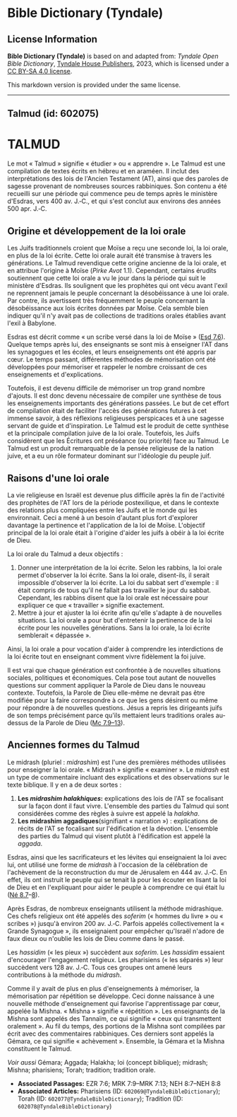 # Bible Dictionary (Tyndale)

## License Information

**Bible Dictionary (Tyndale)** is based on and adapted from: _Tyndale Open Bible Dictionary_, [Tyndale House Publishers](https://tyndaleopenresources.com/), 2023, which is licensed under a [CC BY-SA 4.0 license](https://creativecommons.org/licenses/by-sa/4.0/legalcode.en).

This markdown version is provided under the same license.



--------------------------------

## Talmud (id: 602075)

TALMUD
======

Le mot « Talmud » signifie « étudier » ou « apprendre ». Le Talmud est une compilation de textes écrits en hébreu et en araméen. Il inclut des interprétations des lois de l'Ancien Testament (AT), ainsi que des paroles de sagesse provenant de nombreuses sources rabbiniques. Son contenu a été recueilli sur une période qui commence peu de temps après le ministère d'Esdras, vers 400 av. J.‑C., et qui s'est conclut aux environs des années 500 apr. J.‑C.

Origine et développement de la loi orale
----------------------------------------

Les Juifs traditionnels croient que Moïse a reçu une seconde loi, la loi orale, en plus de la loi écrite. Cette loi orale aurait été transmise à travers les générations. Le Talmud revendique cette origine ancienne de la loi orale, et en attribue l'origine à Moïse (*Pirke Avot* 1\.1\). Cependant, certains érudits soutiennent que cette loi orale a vu le jour dans la période qui suit le ministère d'Esdras. Ils soulignent que les prophètes qui ont vécu avant l'exil ne reprennent jamais le peuple concernant la désobéissance à une loi orale. Par contre, ils avertissent très fréquemment le peuple concernant la désobéissance aux lois écrites données par Moïse. Cela semble bien indiquer qu'il n'y avait pas de collections de traditions orales établies avant l'exil à Babylone.

Esdras est décrit comme « un scribe versé dans la loi de Moïse » ([Esd 7\.6](https://ref.ly/Ezra7:6)). Quelque temps après lui, des enseignants se sont mis à enseigner l'AT dans les synagogues et les écoles, et leurs enseignements ont été appris par cœur. Le temps passant, différentes méthodes de mémorisation ont été développées pour mémoriser et rappeler le nombre croissant de ces enseignements et d'explications.

Toutefois, il est devenu difficile de mémoriser un trop grand nombre d'ajouts. Il est donc devenu nécessaire de compiler une synthèse de tous les enseignements importants des générations passées. Le but de cet effort de compilation était de faciliter l'accès des générations futures à cet immense savoir, à des réflexions religieuses perspicaces et à une sagesse servant de guide et d'inspiration. Le Talmud est le produit de cette synthèse et la principale compilation juive de la loi orale. Toutefois, les Juifs considèrent que les Écritures ont préséance (ou priorité) face au Talmud. Le Talmud est un produit remarquable de la pensée religieuse de la nation juive, et a eu un rôle formateur dominant sur l'idéologie du peuple juif.

Raisons d'une loi orale
-----------------------

La vie religieuse en Israël est devenue plus difficile après la fin de l'activité des prophètes de l'AT lors de la période postexilique, et dans le contexte des relations plus compliquées entre les Juifs et le monde qui les environnait. Ceci a mené à un besoin d'autant plus fort d'explorer davantage la pertinence et l'application de la loi de Moïse. L'objectif principal de la loi orale était à l'origine d'aider les juifs à obéir à la loi écrite de Dieu.

La loi orale du Talmud a deux objectifs :

1. Donner une interprétation de la loi écrite. Selon les rabbins, la loi orale permet d'observer la loi écrite. Sans la loi orale, disent\-ils, il serait impossible d'observer la loi écrite. La loi du sabbat sert d'exemple : il était compris de tous qu'il ne fallait pas travailler le jour du sabbat. Cependant, les rabbins disent que la loi orale est nécessaire pour expliquer ce que « travailler » signifie exactement.
2. Mettre à jour et ajuster la loi écrite afin qu'elle s'adapte à de nouvelles situations. La loi orale a pour but d'entretenir la pertinence de la loi écrite pour les nouvelles générations. Sans la loi orale, la loi écrite semblerait « dépassée ».

Ainsi, la loi orale a pour vocation d'aider à comprendre les interdictions de la loi écrite tout en enseignant comment vivre fidèlement la foi juive.

Il est vrai que chaque génération est confrontée à de nouvelles situations sociales, politiques et économiques. Cela pose tout autant de nouvelles questions sur comment appliquer la Parole de Dieu dans le nouveau contexte. Toutefois, la Parole de Dieu elle\-même ne devrait pas être modifiée pour la faire correspondre à ce que les gens désirent ou même pour répondre à de nouvelles questions. Jésus a repris les dirigeants juifs de son temps précisément parce qu'ils mettaient leurs traditions orales au\-dessus de la Parole de Dieu ([Mc 7\.9–13](https://ref.ly/Mark7:9-Mark7:13)).

Anciennes formes du Talmud
--------------------------

Le midrash (pluriel : *midrashim*) est l'une des premières méthodes utilisées pour enseigner la loi orale. « Midrash » signifie « examiner ». Le *midrash* est un type de commentaire incluant des explications et des observations sur le texte biblique. Il y en a de deux sortes :

1. **Les *midrashim halakhiques*:** explications des lois de l'AT se focalisant sur la façon dont il faut vivre. L'ensemble des parties du Talmud qui sont considérées comme des règles à suivre est appelé la *halakha*.
2. **Les midrashim aggadiques**(signifiant « narration ») : explications de récits de l'AT se focalisant sur l'édification et la dévotion. L'ensemble des parties du Talmud qui visent plutôt à l'édification est appelé la *aggada*.

Esdras, ainsi que les sacrificateurs et les lévites qui enseignaient la loi avec lui, ont utilisé une forme de *midrash* à l'occasion de la célébration de l'achèvement de la reconstruction du mur de Jérusalem en 444 av. J.‑C. En effet, ils ont instruit le peuple qui se tenait là pour les écouter en lisant la loi de Dieu et en l'expliquant pour aider le peuple à comprendre ce qui était lu ([Né 8\.7](https://ref.ly/Neh8:7-Neh8:8)–[8](https://ref.ly/Neh8:7-Neh8:8)).

Après Esdras, de nombreux enseignants utilisent la méthode midrashique. Ces chefs religieux ont été appelés des *soferim* (« hommes du livre » ou « scribes ») jusqu'à environ 200 av. J.‑C. Parfois appelés collectivement la « Grande Synagogue », ils enseignaient pour empêcher qu'Israël n'adore de faux dieux ou n'oublie les lois de Dieu comme dans le passé.

Les *hassidim* (« les pieux ») succèdent aux *soferim*. Les *hassidim* essaient d'encourager l'engagement religieux. Les pharisiens (« les séparés ») leur succèdent vers 128 av. J.‑C. Tous ces groupes ont amené leurs contributions à la méthode du *midrash*.

Comme il y avait de plus en plus d'enseignements à mémoriser, la mémorisation par répétition se développe. Ceci donne naissance à une nouvelle méthode d'enseignement qui favorise l'apprentissage par cœur, appelée la Mishna. « Mishna » signifie « répétition ». Les enseignants de la Mishna sont appelés des Tannaïm, ce qui signifie « ceux qui transmettent oralement ». Au fil du temps, des portions de la Mishna sont compilées par écrit avec des commentaires rabbiniques. Ces derniers sont appelés la Gémara, ce qui signifie « achèvement ». Ensemble, la Gémara et la Mishna constituent le Talmud.

*Voir aussi* Gémara; Aggada; Halakha; loi (concept biblique); midrash; Mishna; pharisiens; Torah; tradition; tradition orale.

* **Associated Passages:** EZR 7:6; MRK 7:9–MRK 7:13; NEH 8:7–NEH 8:8
* **Associated Articles:** Pharisiens (ID: `602069@TyndaleBibleDictionary`); Torah (ID: `602077@TyndaleBibleDictionary`); Tradition (ID: `602078@TyndaleBibleDictionary`)

